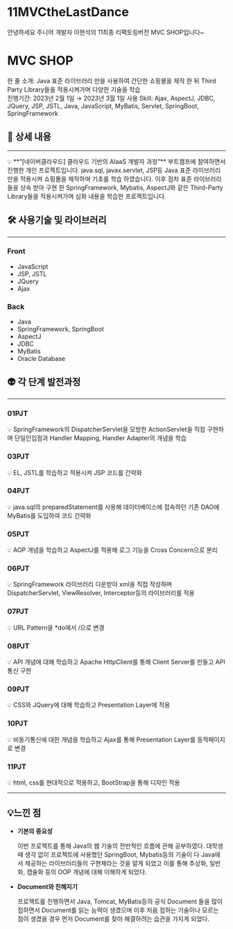 # 11MVCtheLastDance
안녕하세요 주니어 개발자 이현석의 11최종 리팩토링버전 MVC SHOP입니다~

# MVC SHOP

한 줄 소개: Java 표준 라이브러리 만을 사용하여 간단한 쇼핑몰을 제작 한 뒤 Third Party Library들을 적용시켜가며 다양한 기술을 학습  
진행기간: 2023년 2월 1일 → 2023년 3월 1일
사용 Skill: Ajax, AspectJ, JDBC, JQuery, JSP, JSTL, Java, JavaScript, MyBatis, Servlet, SpringBoot, SpringFramework

## 📝 상세 내용

---

<aside>
💡 **“[네이버클라우드] 클라우드 기반의 AIaaS 개발자 과정”** 부트캠프에 참여하면서 진행한 개인 프로젝트입니다. java.sql, javax.servlet, JSP등 Java 표준 라이브러리만을 적용시켜 쇼핑몰을 제작하며 기초를 학습 하였습니다. 이후 점차 표준 라이브러리들을 상속 받아 구현 한 SpringFramework, Mybatis, AspectJ와 같은 Third-Party Library들을 적용시켜가며 심화 내용을 학습한 프로젝트입니다.

</aside>

## 🛠️  사용기술 및 라이브러리

---

### Front

- JavaScript
- JSP, JSTL
- JQuery
- Ajax

### Back

- Java
- SpringFramework, SpringBoot
- AspectJ
- JDBC
- MyBatis
- Oracle Database

## 👽  각 단계 발전과정

---


### **01PJT**

<aside>
💡 SpringFramework의 DispatcherServlet을 모방한 ActionServlet을 직접 구현하며 단일인입점과 Handler Mapping, Handler Adapter의 개념을 학습

</aside>

### 03PJT

<aside>
💡 EL, JSTL를 학습하고 적용시켜 JSP 코드를 간략화

</aside>

### 04PJT

<aside>
💡 java.sql의 preparedStatement를 사용해  데이터베이스에 접속하던 기존 DAO에 MyBatis를 도입하여 코드 간략화

</aside>

### 05PJT

<aside>
💡 AOP 개념을 학습하고 AspectJ를 적용해 로그 기능을 Cross Concern으로 분리

</aside>

### 06PJT

<aside>
💡 SpringFramework 라이브러리 다운받아 xml을 직접 작성하며 DispatcherServlet, ViewResolver, Interceptor등의 라이브러리를 적용

</aside>

### 07PJT

<aside>
💡 URL Pattern을 *do에서 /으로 변경

</aside>

### 08PJT

<aside>
💡 API 개념에 대해 학습하고 Apache HttpClient를 통해 Client Server를 만들고 API 통신 구현

</aside>

### 09PJT

<aside>
💡 CSS와 JQuery에 대해 학습하고 Presentation Layer에 적용

</aside>

### 10PJT

<aside>
💡 비동기통신에 대한 개념을 학습하고 Ajax를 통해 Presentation Layer를 동적페이지로 변경

</aside>

### 11PJT
<aside>
💡  html, css를 현대적으로 적용하고, BootStrap을 통해 디자인 적용
</aside>


---
## 💡느낀 점



- **기본의 중요성**
    
    이번 프로젝트를 통해 Java의 웹 기술의 전반적인 흐름에 관해 공부하였다. 대학생 때 생각 없이 프로젝트에 사용했던 SpringBoot, Mybatis등의 기술이 다 Java에서 제공하는 라이브러리들의 구현체라는 것을 알게 되었고 이를 통해 추상화, 일반화, 캡슐화 등의 OOP 개념에 대해 이해하게 되었다.
    

- **Document와 친해지기**
    
    프로젝트를 진행하면서 Java, Tomcat, MyBatis등의 공식 Document 들을 많이 접하면서 Document를 읽는 능력이 생겼으며 이후 처음 접하는 기술이나 모르는 점이 생겼을 경우 먼저 Document를 찾아 해결하려는 습관을 가지게 되었다.

